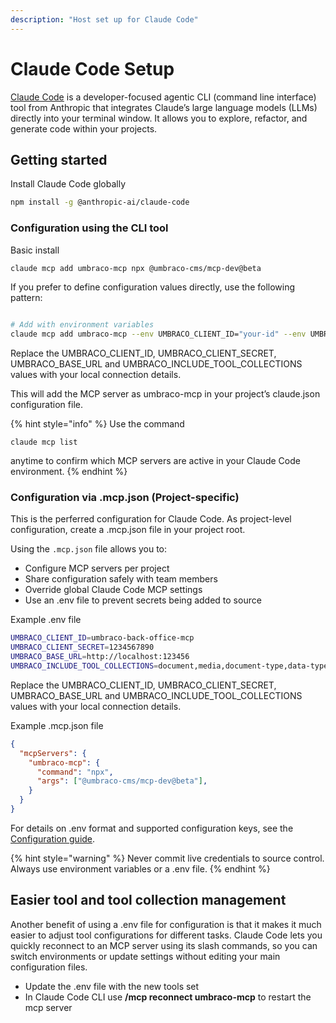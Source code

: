 ```yaml
---
description: "Host set up for Claude Code"
---
```


# Claude Code Setup

[Claude Code](https://www.claude.com/product/claude-code) is a developer-focused agentic CLI (command line interface) tool from Anthropic that integrates Claude’s large language models (LLMs) directly into your terminal window.
It allows you to explore, refactor, and generate code within your projects.

## Getting started 

Install Claude Code globally

```bash
npm install -g @anthropic-ai/claude-code
```

### Configuration using the CLI tool

Basic install

```bash
claude mcp add umbraco-mcp npx @umbraco-cms/mcp-dev@beta
```

If you prefer to define configuration values directly, use the following pattern:

```bash

# Add with environment variables
claude mcp add umbraco-mcp --env UMBRACO_CLIENT_ID="your-id" --env UMBRACO_CLIENT_SECRET="your-secret" --env UMBRACO_BASE_URL="https://your-domain.com" --env NODE_TLS_REJECT_UNAUTHORIZED="0" --env UMBRACO_INCLUDE_TOOL_COLLECTIONS="document,media,document-type,data-type" -- npx @umbraco-cms/mcp-dev@beta
```

Replace the UMBRACO_CLIENT_ID, UMBRACO_CLIENT_SECRET, UMBRACO_BASE_URL and UMBRACO_INCLUDE_TOOL_COLLECTIONS values with your local connection details.

This will add the MCP server as umbraco-mcp in your project’s claude.json configuration file.

{% hint style="info" %}
Use the command

```
claude mcp list
```

anytime to confirm which MCP servers are active in your Claude Code environment.
{% endhint %}

### Configuration via .mcp.json (Project-specific)

This is the perferred configuration for Claude Code. 
As project-level configuration, create a .mcp.json file in your project root.  

Using the `.mcp.json` file allows you to:
- Configure MCP servers per project
- Share configuration safely with team members
- Override global Claude Code MCP settings
- Use an .env file to prevent secrets being added to source

Example .env file

```bash
UMBRACO_CLIENT_ID=umbraco-back-office-mcp
UMBRACO_CLIENT_SECRET=1234567890
UMBRACO_BASE_URL=http://localhost:123456
UMBRACO_INCLUDE_TOOL_COLLECTIONS=document,media,document-type,data-type
```

Replace the UMBRACO_CLIENT_ID, UMBRACO_CLIENT_SECRET, UMBRACO_BASE_URL and UMBRACO_INCLUDE_TOOL_COLLECTIONS values with your local connection details.

Example .mcp.json file

```json
{
  "mcpServers": {
    "umbraco-mcp": {
      "command": "npx",
      "args": ["@umbraco-cms/mcp-dev@beta"],
    }
  }
}
```

For details on .env format and supported configuration keys, see the [Configuration guide](../configuration.md).

{% hint style="warning" %}
Never commit live credentials to source control. Always use environment variables or a .env file.
{% endhint %}

## Easier tool and tool collection management 

Another benefit of using a .env file for configuration is that it makes it much easier to adjust tool configurations for different tasks.
Claude Code lets you quickly reconnect to an MCP server using its slash commands, so you can switch environments or update settings without editing your main configuration files.

- Update the .env file with the new tools set
- In Claude Code CLI use **/mcp reconnect umbraco-mcp** to restart the mcp server 
